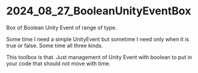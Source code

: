 # 2024_08_27_BooleanUnityEventBox
Box of Boolean Unity Event of range of type.


Some time I need a simple UnityEvent<bool>
but sometime I need only when it is true or false.
Some time all three kinds.

This toolbox is that. Just management of Unity Event with boolean to put in your code that should not move with time.
